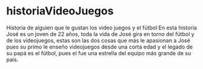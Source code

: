 # historiaVideoJuegos
 Historia de alguien que le gustan los video juegos y el fútbol
En esta historia José es un joven de 22 años, toda la vida de José gira en torno del fútbol y de los videojuegos, estas son las dos cosas que más le apasionan a José pues su primo le enseño videojuegos desde una corta edad y el legado de su papá es el fútbol, pues el fue una estrella del equipo más grande de su país.